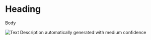 # Heading

Body

![Text Description automatically generated with medium
confidence](./media/image1.jpg)
